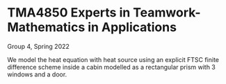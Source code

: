 # TMA4850 Experts in Teamwork- Mathematics in Applications
Group 4, Spring 2022

We model the heat equation with heat source using an explicit FTSC finite difference scheme
inside a cabin modelled as a rectangular prism with 3 windows and a door. 